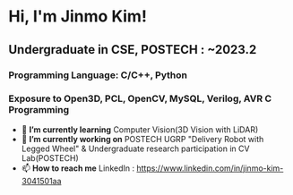 # Hi, I'm Jinmo Kim!  
  
## Undergraduate in CSE, POSTECH : ~2023.2  
### Programming Language: C/C++, Python  
### Exposure to Open3D, PCL, OpenCV, MySQL, Verilog, AVR C Programming  
- 🌱 **I’m currently learning** Computer Vision(3D Vision with LiDAR)  
- 🔭 **I’m currently working on** POSTECH UGRP "Delivery Robot with Legged Wheel" & Undergraduate research participation in CV Lab(POSTECH)  
- 📫 **How to reach me** LinkedIn : https://www.linkedin.com/in/jinmo-kim-3041501aa  

<!--
**JinmoKIM1012/JinmoKIM1012** is a ✨ _special_ ✨ repository because its `README.md` (this file) appears on your GitHub profile.

Here are some ideas to get you started:

- 🔭 I’m currently working on ...
- 🌱 I’m currently learning ...
- 👯 I’m looking to collaborate on ...
- 🤔 I’m looking for help with ...
- 💬 Ask me about ...
- 📫 How to reach me: ...
- 😄 Pronouns: ...
- ⚡ Fun fact: ...
-->
